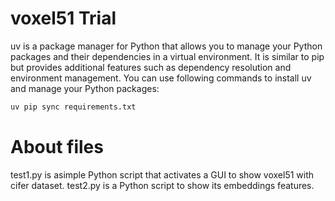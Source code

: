 # voxel51 Trial


uv is a package manager for Python that allows you to manage your Python packages and their dependencies in a virtual environment. It is similar to pip but provides additional features such as dependency resolution and environment management.
You can use following commands to install uv and manage your Python packages:

```bash
uv pip sync requirements.txt
```

# About files

test1.py is asimple Python script that activates a GUI to show voxel51 with cifer dataset.
test2.py is a Python script to show its embeddings features.